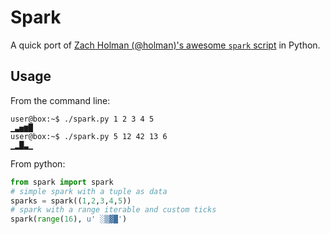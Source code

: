 Spark
=====
A quick port of [Zach Holman (@holman)'s awesome `spark` script](https://github.com/holman/spark) in Python.

Usage
-----
From the command line:

```
user@box:~$ ./spark.py 1 2 3 4 5
▁▃▅▆█
user@box:~$ ./spark.py 5 12 42 13 6
▁▂█▃▁
```

From python:

```python
from spark import spark
# simple spark with a tuple as data
sparks = spark((1,2,3,4,5))
# spark with a range iterable and custom ticks
spark(range(16), u' ░▒▓█')
```

